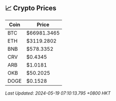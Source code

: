## 📈 Crypto Prices

| Coin | Price |
| ---- | ----- |
| BTC | $66981.3465 |
| ETH | $3119.2802 |
| BNB | $578.3352 |
| CRV | $0.4345 |
| ARB | $1.0181 |
| OKB | $50.2025 |
| DOGE | $0.1528 |

_Last Updated: 2024-05-19 07:10:13.795 +0800 HKT_